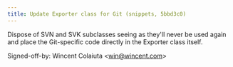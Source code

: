 ```yaml
---
title: Update Exporter class for Git (snippets, 5bbd3c0)
---
```


Dispose of SVN and SVK subclasses seeing as they'll never be used again and place the Git-specific code directly in the Exporter class itself.

Signed-off-by: Wincent Colaiuta &lt;win@wincent.com&gt;
